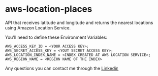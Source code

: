 # aws-location-places
API that receives latitude and longitude and returns the nearest locations using Amazon Location Service.

You'll need to define these Environment Variables:

```
AWS_ACCESS_KEY_ID = <YOUR ACCESS KEY>;
AWS_SECRET_ACCESS_KEY = <YOUT SECRET ACCESS KEY>;
AWS_LOCATION_INDEX_NAME = <INDEX CREATED AT AWS LOCATION SERVICE>;
AWS_REGION_NAME = <REGION NAME OF THE INDEX>
```

Any questions you can contact me through the [Linkedin](https://www.linkedin.com/in/hitallo-cavalcanti-159880149/)
